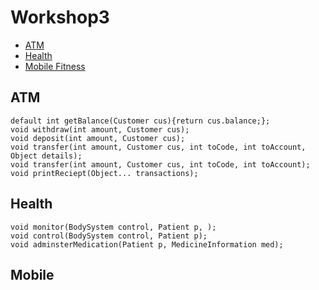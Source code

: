 # Workshop3
* [ATM](#atm)
* [Health](#health)
* [Mobile Fitness](#mobile)

## ATM
```
default int getBalance(Customer cus){return cus.balance;};
void withdraw(int amount, Customer cus);
void deposit(int amount, Customer cus);
void transfer(int amount, Customer cus, int toCode, int toAccount, Object details);
void transfer(int amount, Customer cus, int toCode, int toAccount);
void printReciept(Object... transactions);
```

## Health
```
void monitor(BodySystem control, Patient p, );
void control(BodySystem control, Patient p);
void adminsterMedication(Patient p, MedicineInformation med);
```


## Mobile
